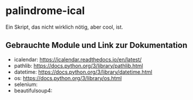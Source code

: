 # palindrome-ical

Ein Skript, das nicht wirklich nötig, aber cool, ist.

## Gebrauchte Module und Link zur Dokumentation
- icalendar:		https://icalendar.readthedocs.io/en/latest/
- pathlib:		https://docs.python.org/3/library/pathlib.html
- datetime:		https://docs.python.org/3/library/datetime.html
- os:			https://docs.python.org/3/library/os.html
- selenium:		
- beautifulsoup4:	
